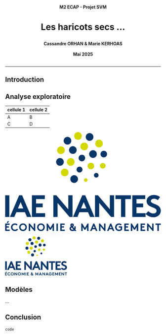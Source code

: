 <h4 align="center"> 
M2 ECAP - Projet SVM 
</h4>

<h3 align="center" style="font-size: 28px;">
Les haricots secs ...
</h3>

<h4 align="center"> 
Cassandre ORHAN & Marie KERHOAS <br> <br>
Mai 2025<br><br><hr>
</h4>

## Introduction

## Analyse exploratoire

|cellule 1|cellule 2|
|--------|--------|
|    A    |    B    |
|    C    |    D    |


![](https://github.com/mariekrh/SVM/blob/8913cb045d7b9301b2b6717a61fe809d0cdef41b/Projet/Images/Logo_IAE.jpg)

<img src="https://github.com/mariekrh/SVM/blob/8913cb045d7b9301b2b6717a61fe809d0cdef41b/Projet/Images/Logo_IAE.jpg"  width="200"/>

## Modèles

...

## Conclusion

`code`




